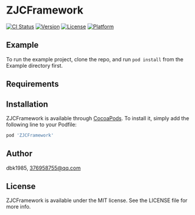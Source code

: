 # ZJCFramework

[![CI Status](https://img.shields.io/travis/dbk1985/ZJCFramework.svg?style=flat)](https://travis-ci.org/dbk1985/ZJCFramework)
[![Version](https://img.shields.io/cocoapods/v/ZJCFramework.svg?style=flat)](https://cocoapods.org/pods/ZJCFramework)
[![License](https://img.shields.io/cocoapods/l/ZJCFramework.svg?style=flat)](https://cocoapods.org/pods/ZJCFramework)
[![Platform](https://img.shields.io/cocoapods/p/ZJCFramework.svg?style=flat)](https://cocoapods.org/pods/ZJCFramework)

## Example

To run the example project, clone the repo, and run `pod install` from the Example directory first.

## Requirements

## Installation

ZJCFramework is available through [CocoaPods](https://cocoapods.org). To install
it, simply add the following line to your Podfile:

```ruby
pod 'ZJCFramework'
```

## Author

dbk1985, 376958755@qq.com

## License

ZJCFramework is available under the MIT license. See the LICENSE file for more info.
